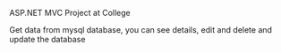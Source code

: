ASP.NET MVC Project at College

Get data from mysql database, you can see details, edit and delete and update the database
